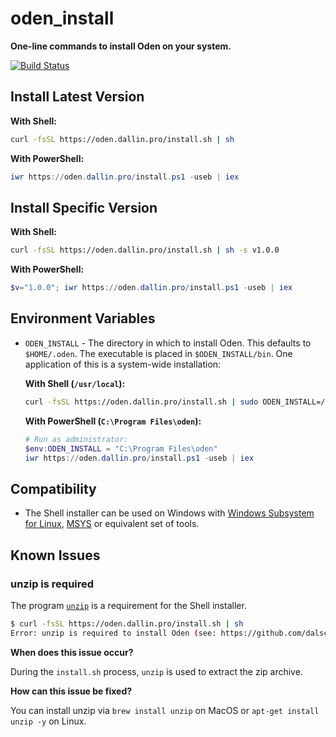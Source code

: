 # oden_install

**One-line commands to install Oden on your system.**

[![Build Status](https://github.com/dalscript/oden_install/workflows/ci/badge.svg?branch=master)](https://github.com/dalscript/oden_install/actions)

## Install Latest Version

**With Shell:**

```sh
curl -fsSL https://oden.dallin.pro/install.sh | sh
```

**With PowerShell:**

```powershell
iwr https://oden.dallin.pro/install.ps1 -useb | iex
```

## Install Specific Version

**With Shell:**

```sh
curl -fsSL https://oden.dallin.pro/install.sh | sh -s v1.0.0
```

**With PowerShell:**

```powershell
$v="1.0.0"; iwr https://oden.dallin.pro/install.ps1 -useb | iex
```

## Environment Variables

- `ODEN_INSTALL` - The directory in which to install Oden. This defaults to
  `$HOME/.oden`. The executable is placed in `$ODEN_INSTALL/bin`. One
  application of this is a system-wide installation:

  **With Shell (`/usr/local`):**

  ```sh
  curl -fsSL https://oden.dallin.pro/install.sh | sudo ODEN_INSTALL=/usr/local sh
  ```

  **With PowerShell (`C:\Program Files\oden`):**

  ```powershell
  # Run as administrator:
  $env:ODEN_INSTALL = "C:\Program Files\oden"
  iwr https://oden.dallin.pro/install.ps1 -useb | iex
  ```

## Compatibility

- The Shell installer can be used on Windows with [Windows Subsystem for Linux](https://docs.microsoft.com/en-us/windows/wsl/about), [MSYS](https://www.msys2.org) or equivalent set of tools.

## Known Issues

### unzip is required

The program [`unzip`](https://linux.die.net/man/1/unzip) is a requirement for the Shell installer.

```sh
$ curl -fsSL https://oden.dallin.pro/install.sh | sh
Error: unzip is required to install Oden (see: https://github.com/dalscript/oden_install#unzip-is-required).
```

**When does this issue occur?**

During the `install.sh` process, `unzip` is used to extract the zip archive.

**How can this issue be fixed?**

You can install unzip via `brew install unzip` on MacOS or `apt-get install unzip -y` on Linux.
